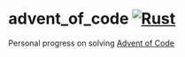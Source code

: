 # advent_of_code [![Rust](https://github.com/McAJBen/advent_of_code/actions/workflows/rust.yml/badge.svg)](https://github.com/McAJBen/advent_of_code/actions/workflows/rust.yml)

Personal progress on solving [Advent of Code](https://adventofcode.com)
